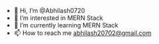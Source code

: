 - 👋 Hi, I’m @Abhilash0720
- 👀 I’m interested in MERN Stack
- 🌱 I’m currently learning MERN Stack
- 📫 How to reach me abhilash20702@gmail.com

<!---
Abhilash0720/Abhilash0720 is a ✨ special ✨ repository because its `README.md` (this file) appears on your GitHub profile.
You can click the Preview link to take a look at your changes.
--->
